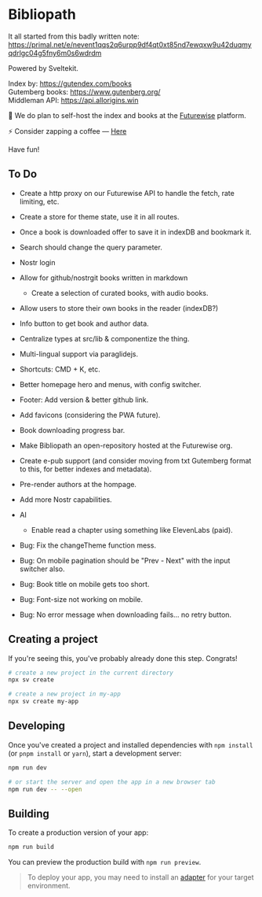 # Bibliopath

It all started from this badly written note: https://primal.net/e/nevent1qqs2q6urpp9df4qt0xt85nd7ewqxw9u42duqmyqdrlgc04g5fny6m0s6wdrdm

Powered by Sveltekit.

Index by: https://gutendex.com/books
<br>
Gutemberg books: https://www.gutenberg.org/
<br>
Middleman API: https://api.allorigins.win

🚨 We do plan to self-host the index and books at the [Futurewise](https://www.futurewise.lat/) platform.

⚡️ Consider zapping a coffee — [Here](https://njump.me/nprofile1qqs8wftkcz9achdy8ascqtnk0v3rrcevda2klm8wqyd6xrlk8skc22gekra89)

Have fun!

## To Do

- Create a http proxy on our Futurewise API to handle the fetch, rate limiting, etc.
- Create a store for theme state, use it in all routes.
- Once a book is downloaded offer to save it in indexDB and bookmark it.
- Search should change the query parameter.
- Nostr login
- Allow for github/nostrgit books written in markdown
  - Create a selection of curated books, with audio books.

- Allow users to store their own books in the reader (indexDB?)
- Info button to get book and author data.
- Centralize types at src/lib & componentize the thing.
- Multi-lingual support via paraglidejs.
- Shortcuts: CMD + K, etc.
- Better homepage hero and menus, with config switcher.
- Footer: Add version & better github link.
- Add favicons (considering the PWA future).
- Book downloading progress bar.
- Make Bibliopath an open-repository hosted at the Futurewise org.
- Create e-pub support (and consider moving from txt Gutemberg format to this, for better indexes and metadata).
- Pre-render authors at the hompage.
- Add more Nostr capabilities.
- AI
  - Enable read a chapter using something like ElevenLabs (paid).

- Bug: Fix the changeTheme function mess.
- Bug: On mobile pagination should be "Prev - Next" with the input switcher also.
- Bug: Book title on mobile gets too short.
- Bug: Font-size not working on mobile.
- Bug: No error message when downloading fails... no retry button.

## Creating a project

If you're seeing this, you've probably already done this step. Congrats!

```bash
# create a new project in the current directory
npx sv create

# create a new project in my-app
npx sv create my-app
```

## Developing

Once you've created a project and installed dependencies with `npm install` (or `pnpm install` or `yarn`), start a development server:

```bash
npm run dev

# or start the server and open the app in a new browser tab
npm run dev -- --open
```

## Building

To create a production version of your app:

```bash
npm run build
```

You can preview the production build with `npm run preview`.

> To deploy your app, you may need to install an [adapter](https://svelte.dev/docs/kit/adapters) for your target environment.

